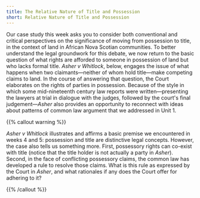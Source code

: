 ```yaml
---
title: The Relative Nature of Title and Possession
short: Relative Nature of Title and Possession
---
```



Our case study this week asks you to consider both conventional and critical perspectives on the significance of moving from possession to title, in the context of land in African Nova Scotian communities. To better understand the legal groundwork for this debate, we now return to the basic question of what rights are afforded to someone in possession of land but who lacks formal title. *Asher v Whitlock*, below, engages the issue of what happens when two claimants—neither of whom hold title—make competing claims to land. In the course of answering that question, the Court elaborates on the rights of parties in possession. Because of the style in which some mid-nineteenth century law reports were written—presenting the lawyers at trial in dialogue with the judges, followed by the court's final judgement—*Asher* also provides an opportunity to reconnect with ideas about patterns of common law argument that we addressed in Unit 1.

{{% callout warning %}}

*Asher v Whitlock* illustrates and affirms a basic premise we encountered in weeks 4 and 5: possession and title are distinctive legal concepts. However, the case also tells us something more. First, possessory rights can co-exist with title (notice that the title holder is not actually a party in *Asher*). Second, in the face of conflicting possessory claims, the common law has developed a rule to resolve those claims. What is this rule as expressed by the Court in *Asher*, and what rationales if any does the Court offer for adhering to it?

{{% /callout %}}
